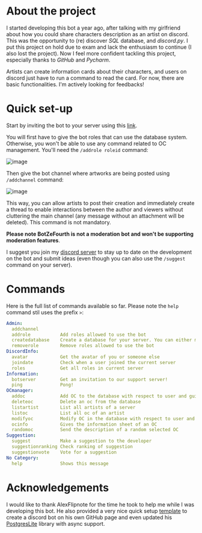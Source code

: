 # About the project
I started developing this bot a year ago, after talking with my girlfriend about how you could share characters 
description as an artist on discord. This was the opportunity to (re) discover *SQL* database, and *discord.py*. I put 
this project on hold due to exam and lack the enthusiasm to continue (I also lost the project). Now I feel more 
confident tackling this project, especially thanks to *GitHub* and *Pycharm*.

Artists can create information cards about their characters, and users on discord just have to run a command to read the 
card. For now, there are basic functionalities. I'm actively looking for feedbacks!

# Quick set-up
Start by inviting the bot to your server using this
[link](https://discord.com/api/oauth2/authorize?client_id=848583084119031808&permissions=397553036369&scope=bot).

You will first have to give the bot roles that can use the database system. Otherwise, you won't be able to use any
command related to OC management. You'll need the `/addrole roleid` command:

![image](https://github.com/ChrisZeThird/BotZeFourth/assets/86256324/ac244c11-726a-464c-a955-556f44200fd8)

Then give the bot channel where 
artworks are being posted using `/addchannel` command:

![image](https://github.com/ChrisZeThird/BotZeFourth/assets/86256324/b0cf44f4-c29e-4d42-9f31-73cef7e3b6a7)

This way, you can allow artists to post their creation and immediately create a thread to 
enable interactions between the author and viewers without cluttering the main channel (any message without an 
attachment will be deleted). This command is not mandatory.

**Please note BotZeFourth is not a moderation bot and won't be supporting moderation 
features**.

I suggest you join my [discord server](https://discord.gg/TcwjZhE) to stay up to date on the development on the bot and 
submit ideas (even though you can also use the `/suggest` command on your server).

# Commands

Here is the full list of commands available so far. Please note the `help` command stil uses the prefix `>`:

```yaml
Admin:
  addchannel        
  addrole           Add roles allowed to use the bot
  createdatabase    Create a database for your server. You can either make it...
  removerole        Remove roles allowed to use the bot
DiscordInfo:
  avatar            Get the avatar of you or someone else 
  joindate          Check when a user joined the current server 
  roles             Get all roles in current server 
Information:
  botserver         Get an invitation to our support server! 
  ping              Pong! 
OCmanager:
  addoc             Add OC to the database with respect to user and guild id 
  deleteoc          Delete an oc from the database 
  listartist        List all artists of a server 
  listoc            List all oc of an artist 
  modifyoc          Modify OC in the database with respect to user and guild id 
  ocinfo            Gives the information sheet of an OC 
  randomoc          Send the description of a random selected OC 
Suggestion:
  suggest           Make a suggestion to the developer 
  suggestionranking Check ranking of suggestion 
  suggestionvote    Vote for a suggestion 
​No Category:
  help              Shows this message
```

# Acknowledgements

I would like to thank AlexFlipnote for the time he took to help me while I was developing this bot. He also provided a 
very nice quick setup [template](https://github.com/AlexFlipnote/discord_bot.py) to create a discord bot on his own 
GitHub page and even updated his [PostgresLite](https://github.com/AlexFlipnote/PostgresLite) library with async support.
